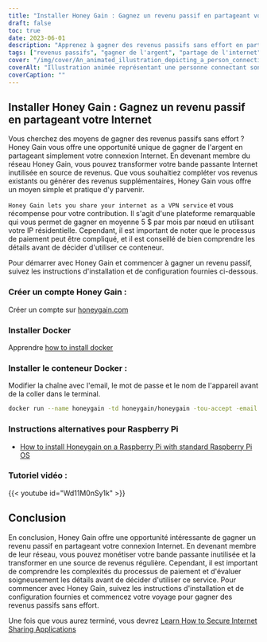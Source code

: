 ```yaml
---
title: "Installer Honey Gain : Gagnez un revenu passif en partageant votre Internet"
draft: false
toc: true
date: 2023-06-01
description: "Apprenez à gagner des revenus passifs sans effort en partageant votre connexion internet grâce à Honey Gain, une plateforme qui vous récompense pour votre contribution."
tags: ["revenus passifs", "gagner de l'argent", "partage de l'internet", "Gain de miel", "Service VPN", "IP résidentiel", "processus de paiement", "génération de revenus", "compléter les revenus", "un potentiel libéré", "contribution au réseau", "économie numérique", "monétiser l'internet", "revenus supplémentaires", "internet à domicile", "gagner des récompenses", "argent facile", "Internet usage", "largeur de bande inutilisée", "flux de revenus", "activité secondaire", "l'indépendance financière", "travail à domicile", "gagner de l'argent en ligne", "opportunité de gagner de l'argent", "revenus passifs", "partage numérique", "réseau peer-to-peer", "revenus basés sur la technologie", "stratégie de monétisation"]
cover: "/img/cover/An_animated_illustration_depicting_a_person_connecting_their_internet.png"
coverAlt: "Illustration animée représentant une personne connectant son routeur internet à une pile d'argent, symbolisant le fait de gagner de l'argent en partageant l'internet avec Honey Gain."
coverCaption: ""
---
```


## Installer Honey Gain : Gagnez un revenu passif en partageant votre Internet

Vous cherchez des moyens de gagner des revenus passifs sans effort ? Honey Gain vous offre une opportunité unique de gagner de l'argent en partageant simplement votre connexion Internet. En devenant membre du réseau Honey Gain, vous pouvez transformer votre bande passante Internet inutilisée en source de revenus. Que vous souhaitiez compléter vos revenus existants ou générer des revenus supplémentaires, Honey Gain vous offre un moyen simple et pratique d'y parvenir.

`Honey Gain lets you share your internet as a VPN service` et vous récompense pour votre contribution. Il s'agit d'une plateforme remarquable qui vous permet de gagner en moyenne 5 $ par mois par nœud en utilisant votre IP résidentielle. Cependant, il est important de noter que le processus de paiement peut être compliqué, et il est conseillé de bien comprendre les détails avant de décider d'utiliser ce conteneur.

Pour démarrer avec Honey Gain et commencer à gagner un revenu passif, suivez les instructions d'installation et de configuration fournies ci-dessous.

### Créer un compte Honey Gain :
Créer un compte sur [honeygain.com](https://r.honeygain.me/HONEY9149D)

### Installer Docker

Apprendre [how to install docker](https://simeononsecurity.com/other/creating-profitable-low-powered-crypto-miners/#installing-docker)

### Installer le conteneur Docker :
Modifier la chaîne avec l'email, le mot de passe et le nom de l'appareil avant de la coller dans le terminal.
```bash
docker run --name honeygain -td honeygain/honeygain -tou-accept -email ACCOUNT_EMAIL -pass ACCOUNT_PASSWORD -device DEVICE_NAME
```
### Instructions alternatives pour Raspberry Pi
- [How to install Honeygain on a Raspberry Pi with standard Raspberry Pi OS](https://www.reddit.com/r/Honeygain/comments/tj8vfa/how_to_install_honeygain_on_a_raspberry_pi_with/)

### Tutoriel vidéo :

{{< youtube id="Wd11M0nSy1k" >}}


## Conclusion

En conclusion, Honey Gain offre une opportunité intéressante de gagner un revenu passif en partageant votre connexion Internet. En devenant membre de leur réseau, vous pouvez monétiser votre bande passante inutilisée et la transformer en une source de revenus régulière. Cependant, il est important de comprendre les complexités du processus de paiement et d'évaluer soigneusement les détails avant de décider d'utiliser ce service. Pour commencer avec Honey Gain, suivez les instructions d'installation et de configuration fournies et commencez votre voyage pour gagner des revenus passifs sans effort.

Une fois que vous aurez terminé, vous devrez [Learn How to Secure Internet Sharing Applications](https://simeononsecurity.com/other/how-to-secure-internet-sharing-applications/)

